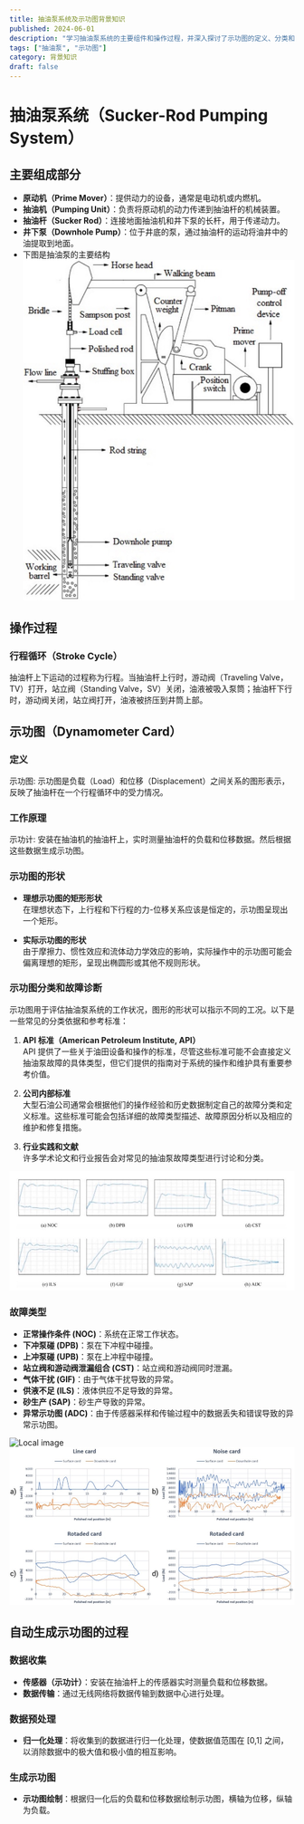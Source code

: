 ```yaml
---
title: 抽油泵系统及示功图背景知识
published: 2024-06-01
description: "学习抽油泵系统的主要组件和操作过程，并深入探讨了示功图的定义、分类和故障诊断方法。"
tags: ["抽油泵", "示功图"]
category: 背景知识
draft: false
---
```


# 抽油泵系统（Sucker-Rod Pumping System）

## 主要组成部分

- **原动机（Prime Mover）**：提供动力的设备，通常是电动机或内燃机。
- **抽油机（Pumping Unit）**：负责将原动机的动力传递到抽油杆的机械装置。
- **抽油杆（Sucker Rod）**：连接地面抽油机和井下泵的长杆，用于传递动力。
- **井下泵（Downhole Pump）**：位于井底的泵，通过抽油杆的运动将油井中的油提取到地面。
- 下图是抽油泵的主要结构
![Local image](src/content/pump.jpg "pump")
## 操作过程

### 行程循环（Stroke Cycle）

抽油杆上下运动的过程称为行程。当抽油杆上行时，游动阀（Traveling Valve，TV）打开，站立阀（Standing Valve，SV）关闭，油液被吸入泵筒；抽油杆下行时，游动阀关闭，站立阀打开，油液被挤压到井筒上部。

## 示功图（Dynamometer Card）

### 定义

示功图: 示功图是负载（Load）和位移（Displacement）之间关系的图形表示，反映了抽油杆在一个行程循环中的受力情况。

### 工作原理

示功计: 安装在抽油机的抽油杆上，实时测量抽油杆的负载和位移数据。然后根据这些数据生成示功图。

### 示功图的形状

- **理想示功图的矩形形状**  
  在理想状态下，上行程和下行程的力-位移关系应该是恒定的，示功图呈现出一个矩形。

- **实际示功图的形状**  
  由于摩擦力、惯性效应和流体动力学效应的影响，实际操作中的示功图可能会偏离理想的矩形，呈现出椭圆形或其他不规则形状。


### 示功图分类和故障诊断

示功图用于评估抽油泵系统的工作状况，图形的形状可以指示不同的工况。以下是一些常见的分类依据和参考标准：

1. **API 标准（American Petroleum Institute, API）**  
   API 提供了一些关于油田设备和操作的标准，尽管这些标准可能不会直接定义抽油泵故障的具体类型，但它们提供的指南对于系统的操作和维护具有重要参考价值。

2. **公司内部标准**  
   大型石油公司通常会根据他们的操作经验和历史数据制定自己的故障分类和定义标准。这些标准可能会包括详细的故障类型描述、故障原因分析以及相应的维护和修复措施。

3. **行业实践和文献**  
   许多学术论文和行业报告会对常见的抽油泵故障类型进行讨论和分类。

![Local image](src/content/workcard1.jpg "card1")

### 故障类型

- **正常操作条件 (NOC)**：系统在正常工作状态。
- **下冲泵碰 (DPB)**：泵在下冲程中碰撞。
- **上冲泵碰 (UPB)**：泵在上冲程中碰撞。
- **站立阀和游动阀泄漏组合 (CST)**：站立阀和游动阀同时泄漏。
- **气体干扰 (GIF)**：由于气体干扰导致的异常。
- **供液不足 (ILS)**：液体供应不足导致的异常。
- **砂生产 (SAP)**：砂生产导致的异常。
- **异常示功图 (ADC)**：由于传感器采样和传输过程中的数据丢失和错误导致的异常示功图。

![Local image](src/content/wordcard2.jpg "card2")
![Local image](src/content/wordcard3.jpg "card3")
## 自动生成示功图的过程

### 数据收集

- **传感器（示功计）**：安装在抽油杆上的传感器实时测量负载和位移数据。
- **数据传输**：通过无线网络将数据传输到数据中心进行处理。

### 数据预处理

- **归一化处理**：将收集到的数据进行归一化处理，使数据值范围在 [0,1] 之间，以消除数据中的极大值和极小值的相互影响。

### 生成示功图

- **示功图绘制**：根据归一化后的负载和位移数据绘制示功图，横轴为位移，纵轴为负载。

